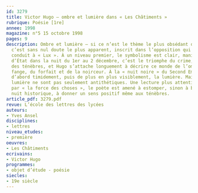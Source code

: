 ```yaml
---
id: 3279
title: Victor Hugo – ombre et lumière dans « Les Châtiments »
rubrique: Poésie [1re]
annee: 1998
magazine: n°5 15 octobre 1998
pages: 9
description: Ombre et lumière – si ce n’est le thème le plus obsédant des « Châtiments »,
  c’est sans nul doute le plus apparent, inscrit dans l’opposition qui de « Nox »
  conduit à « Lux ». À un niveau premier, le symbolisme est clair, manichéen. Le coup
  d’État dans la nuit du 1er au 2 décembre, c’est le triomphe du crime, de la nuit,
  des ténèbres, et Hugo s’attache longuement à décrire ce monde de l’ombre, de la
  fange, du forfait et de la noirceur. À la « nuit noire » du Second Empire s’oppose,
  d’abord timidement, puis de plus en plus visiblement, la lumière. Mais ombre et
  lumière ne sont pas seulement antithétiques. Une lecture plus attentive révèle que,
  par « la force des choses », le poète est amené à estomper, sinon à blanchir la
  nuit historique, à donner un sens positif même aux ténèbres.
article_pdf: 3279.pdf
revue: L’école des lettres des lycées
auteurs:
- Yves Ansel
disciplines:
- lettres
niveau_etudes:
- première
oeuvres:
- Les Châtiments
ecrivains:
- Victor Hugo
programmes:
- objet d’étude - poésie
siecles:
- 19e siècle
---
```

